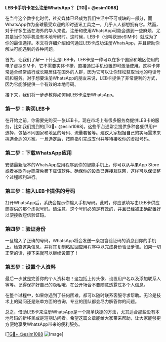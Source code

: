 **LEB卡手机卡怎么注册WhatsApp？【TG💪+ @esim1088】**

在当今这个数字化时代，社交媒体已经成为我们生活中不可或缺的一部分，而WhatsApp作为全球最受欢迎的即时通讯工具之一，几乎人人都想拥有它。然而，对于许多生活在海外的华人来说，注册和使用WhatsApp可能会遇到一些麻烦，尤其是当你的手机没有本地号码时。这时候，LEB卡（也叫欧洲eSIM卡）就成为了你的最佳选择。本文将详细介绍如何通过LEB卡成功注册WhatsApp，并且帮助你解决可能遇到的各种问题。

首先，让我们了解一下什么是LEB卡。LEB卡是一种可以在多个国家和地区使用的电子虚拟SIM卡，它不需要实体卡槽，直接通过手机设置即可激活使用。这种卡非常适合经常旅行或长期居住在国外的人群，因为它可以让你轻松获取当地的电话号码和服务。对于想要注册WhatsApp的朋友来说，LEB卡提供了非常便利的方式，因为它能够提供一个有效的本地号码。

接下来，我们将一步步教你如何用LEB卡注册WhatsApp。

### 第一步：购买LEB卡

在开始之前，你需要先购买一张LEB卡。现在市场上有很多服务商提供LEB卡的服务，比如我们提到的[TG💪+ @esim1088]。这些平台通常会提供多种套餐供用户选择，包括不同国家和地区的号码、流量套餐等。建议大家根据自己的实际需求来挑选合适的方案。一旦选定后，按照指引完成支付并等待接收你的虚拟号码。

### 第二步：下载WhatsApp应用

安装最新版本的WhatsApp应用程序到你的智能手机上。你可以从苹果App Store或者谷歌Play商店免费下载该软件。确保你的设备已连接互联网，这样可以保证整个过程顺利进行。

### 第三步：输入LEB卡提供的号码

打开WhatsApp后，系统会提示你输入手机号码。此时，你应该填写由LEB卡供应商提供的那个虚拟号码。请注意，这个号码必须是有效的，并且已经被正确配置好以便接收短信验证码。

### 第四步：验证身份

一旦输入了正确的号码，WhatsApp将会发送一条包含验证码的消息到你的手机上。检查这条信息，并将其复制粘贴回应用程序中以完成身份验证步骤。如果一切正常的话，接下来就可以继续设置了！

### 第五步：设置个人资料

最后一步就是完善你的个人资料啦！这包括上传头像、设置用户名以及添加联系人等等。记得保护好自己的隐私哦，在公开场合不要随意透露过多个人信息。

在整个过程中，如果你遇到了任何困难，都可以随时联系客服寻求帮助。无论是技术上的疑问还是账单方面的咨询，专业的团队都会尽力解答你的问题。

总之，借助LEB卡来注册WhatsApp是一个简单快捷的方法，尤其适合那些没有本地号码的新移民或是短期访问者。希望这篇文章能给大家带来帮助，让大家能够更方便地享受WhatsApp带来的便利服务。

[[TG💪+ @esim1088](https://t.me/s/esim1088) ![Image](https://i.postimg.cc/4NQfJmqS/Snipaste-2025-05-13-00-14-12.png)]